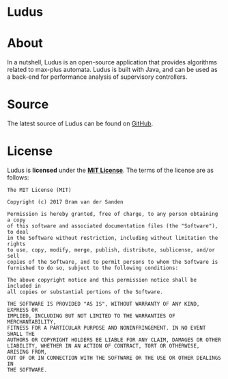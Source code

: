 # Ludus

# About
In a nutshell, Ludus is an open-source application that provides algorithms related to max-plus automata. 
Ludus is built with Java, and can be used as a back-end for performance analysis of supervisory controllers.

# Source
The latest source of Ludus can be found on [GitHub].

# License
Ludus is **licensed** under the **[MIT License]**. The terms of the license are as follows:

    The MIT License (MIT)

    Copyright (c) 2017 Bram van der Sanden

    Permission is hereby granted, free of charge, to any person obtaining a copy
    of this software and associated documentation files (the "Software"), to deal
    in the Software without restriction, including without limitation the rights
    to use, copy, modify, merge, publish, distribute, sublicense, and/or sell
    copies of the Software, and to permit persons to whom the Software is
    furnished to do so, subject to the following conditions:

    The above copyright notice and this permission notice shall be included in
    all copies or substantial portions of the Software.

    THE SOFTWARE IS PROVIDED "AS IS", WITHOUT WARRANTY OF ANY KIND, EXPRESS OR
    IMPLIED, INCLUDING BUT NOT LIMITED TO THE WARRANTIES OF MERCHANTABILITY,
    FITNESS FOR A PARTICULAR PURPOSE AND NONINFRINGEMENT. IN NO EVENT SHALL THE
    AUTHORS OR COPYRIGHT HOLDERS BE LIABLE FOR ANY CLAIM, DAMAGES OR OTHER
    LIABILITY, WHETHER IN AN ACTION OF CONTRACT, TORT OR OTHERWISE, ARISING FROM,
    OUT OF OR IN CONNECTION WITH THE SOFTWARE OR THE USE OR OTHER DEALINGS IN
    THE SOFTWARE.


[GitHub]: https://github.com/bvdsanden/ludus
[MIT License]: https://github.com/bvdsanden/ludus/blob/master/LICENSE
